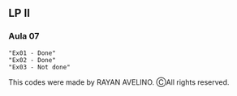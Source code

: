 ## LP II ##

### Aula 07 ###

```
"Ex01 - Done"
"Ex02 - Done"
"Ex03 - Not done"
```

This codes were made by RAYAN AVELINO. ⒸAll rights reserved.
